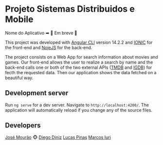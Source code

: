 # Projeto Sistemas Distribuidos e Mobile

Nome do Aplicativo ➡ :construction:  Em breve :construction:

This project was developed with [Angular CLI](https://github.com/angular/angular-cli) version 14.2.2 and [IONIC](https://ionicframework.com/) for the front-end and [NojeJS](https://nodejs.org/en/) for the back-end.

The project consists on a Web App for search information about movies and games. Our front-end allows the user to realize a search by name and the back-end calls one or both of the two external APIs ([TMDB](https://www.themoviedb.org/documentation/api) and [IGDB](https://api-docs.igdb.com/#about)) for fecth the requested data. Then our application shows the data fetched on a beautiful way.

## Development server

Run `ng serve` for a dev server. Navigate to `http://localhost:4200/`. The application will automatically reload if you change any of the source files.

## Developers

[José Mourão](https://github.com/josemouraocpt) 🐵
[Diego Diniz](https://github.com/DiegoDiniz59)
[Lucas Pinas](https://github.com/Lucas1598698)
[Marcos Iuri](https://github.com/marcosiuri)